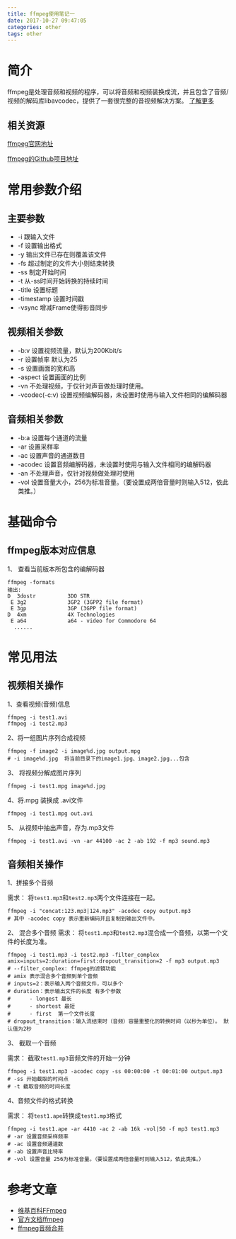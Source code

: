 ```yaml
---
title: ffmpeg使用笔记一
date: 2017-10-27 09:47:05
categories: other
tags: other
---
```


简介
===

ffmpeg是处理音频和视频的程序，可以将音频和视频装换成流，并且包含了音频/视频的解码库libavcodec，提供了一套很完整的音视频解决方案。
[了解更多](https://zh.wikipedia.org/zh-cn/FFmpeg)

相关资源
---

[ffmpeg官网地址](http://ffmpeg.org/)

[ffmpeg的Github项目地址](https://github.com/FFmpeg/FFmpeg)

<!-- more -->

常用参数介绍
===

主要参数
---

- -i 跟输入文件
- -f 设置输出格式
- -y 输出文件已存在则覆盖该文件
- -fs 超过制定的文件大小则结束转换
- -ss 制定开始时间
- -t 从-ss时间开始转换的持续时间
- -title 设置标题
- -timestamp 设置时间戳
- -vsync 增减Frame使得影音同步 

视频相关参数
---

- -b:v 设置视频流量，默认为200Kbit/s
- -r 设置帧率  默认为25
- -s 设置画面的宽和高
- -aspect 设置画面的比例
- -vn 不处理视频，于仅针对声音做处理时使用。
- -vcodec(-c:v)  设置视频编解码器，未设置时使用与输入文件相同的编解码器

音频相关参数
---

- -b:a 设置每个通道的流量
- -ar 设置采样率
- -ac 设置声音的通道数目
- -acodec 设置音频编解码器，未设置时使用与输入文件相同的编解码器
- -an 不处理声音，仅针对视频做处理时使用
- -vol 设置音量大小，256为标准音量。（要设置成两倍音量时则输入512，依此类推。）

基础命令
===

ffmpeg版本对应信息
---

1、 查看当前版本所包含的编解码器

``` shell
ffmpeg -formats
输出:
D  3dostr          3DO STR
 E 3g2             3GP2 (3GPP2 file format)
 E 3gp             3GP (3GPP file format)
D  4xm             4X Technologies
 E a64             a64 - video for Commodore 64
  ......
```

常见用法
===

视频相关操作
---

1、查看视频(音频)信息

	ffmpeg -i test1.avi
	ffmpeg -i test2.mp3

2、将一组图片序列合成视频

``` shell
ffmpeg -f image2 -i image%d.jpg output.mpg
# -i image%d.jpg  将当前目录下的image1.jpg、image2.jpg...包含
```
3、 将视频分解成图片序列

``` shell
ffmpeg -i test1.mpg image%d.jpg
```
4、将.mpg 装换成 .avi文件

``` shell
ffmpeg -i test1.mpg out.avi
```

5、 从视频中抽出声音，存为.mp3文件

``` shell
ffmpeg -i test1.avi -vn -ar 44100 -ac 2 -ab 192 -f mp3 sound.mp3
```

音频相关操作
---

1、拼接多个音频

需求： 将`test1.mp3`和`test2.mp3`两个文件连接在一起。

``` shell
ffmpeg -i "concat:123.mp3|124.mp3" -acodec copy output.mp3
# 其中 -acodec copy 表示重新编码并且复制到输出文件中。
```

2、 混合多个音频
需求： 将`test1.mp3`和`test2.mp3`混合成一个音频，以第一个文件的长度为准。

``` shell
ffmpeg -i test1.mp3 -i test2.mp3 -filter_complex amix=inputs=2:duration=first:dropout_transition=2 -f mp3 output.mp3
# --filter_complex: ffmpeg的滤镜功能
# amix 表示混合多个音频到单个音频
# inputs=2：表示输入两个音频文件，可以多个
# duration：表示输出文件的长度 有多个参数
#      - longest 最长
#      - shortest 最短
#      - first  第一个文件长度
# dropout_transition：输入流结束时（音频）容量重整化的转换时间（以秒为单位）。 默认值为2秒
```

3、 截取一个音频

需求： 截取`test1.mp3`音频文件的开始一分钟

``` shell
ffmpeg -i test1.mp3 -acodec copy -ss 00:00:00 -t 00:01:00 output.mp3
# -ss 开始截取的时间点
# -t 截取音频的时间长度
```

4、音频文件的格式转换

需求： 将`test1.ape`转换成`test1.mp3`格式

``` shell
ffmpeg -i test1.ape -ar 4410 -ac 2 -ab 16k -vol|50 -f mp3 test1.mp3
# -ar 设置音频采样频率
# -ac 设置音频通道数
# -ab 设置声音比特率
# -vol 设置音量 256为标准音量。（要设置成两倍音量时则输入512，依此类推。）
```

参考文章
===

- [维基百科FFmpeg](https://zh.wikipedia.org/wiki/FFmpeg)
- [官方文档ffmpeg](https://www.ffmpeg.org/ffmpeg.html)
- [ffmpeg音频合并](http://blog.sina.com.cn/s/blog_50e610900102vkab.html)

